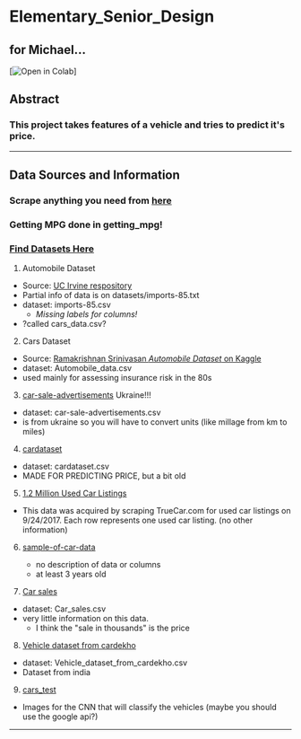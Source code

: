 # Elementary_Senior_Design

## for Michael...
[![Open in Colab](https://colab.research.google.com/github/shanemarvinmay/Senior_Design/master/main.ipynb)]

## Abstract
### This project takes features of a vehicle and tries to predict it's price.
---
## Data Sources and Information
### Scrape anything you need from [here](https://www.auto-data.net/en/)
### Getting MPG done in getting_mpg!
### [Find Datasets Here](https://datasetsearch.research.google.com/search?query=car%20price&docid=wpnnpshrzXjZhMcWAAAAAA%3D%3D)
1. Automobile Dataset
* Source: [UC Irvine respository](https://archive.ics.uci.edu/ml/datasets/automobile)
* Partial info of data is on datasets/imports-85.txt
* dataset: imports-85.csv
    * *Missing labels for columns!*
* ?called cars_data.csv?
2. Cars Dataset
* Source: [Ramakrishnan Srinivasan *Automobile Dataset* on Kaggle ](https://www.kaggle.com/toramky/automobile-dataset)
* dataset: Automobile_data.csv
* used mainly for assessing insurance risk in the 80s


3. [car-sale-advertisements]( https://www.kaggle.com/antfarol/car-sale-advertisements ) Ukraine!!!
* dataset: car-sale-advertisements.csv
* is from ukraine so you will have to convert units (like millage from km to miles)

4. [cardataset]( https://www.kaggle.com/CooperUnion/cardataset )
* dataset: cardataset.csv
* MADE FOR PREDICTING PRICE, but a bit old

5. [1.2 Million Used Car Listings](https://www.kaggle.com/jpayne/852k-used-car-listings)
* This data was acquired by scraping TrueCar.com for used car listings on 9/24/2017. Each row represents one used car listing. (no other information)

6. [sample-of-car-data]( https://www.kaggle.com/jingbinxu/sample-of-car-data/download )
    * no description of data or columns
    * at least 3 years old

7. [Car sales](https://www.kaggle.com/gagandeep16/car-sales)
* dataset: Car_sales.csv
* very little information on this data. 
    * I think the "sale in thousands" is the price

8. [Vehicle dataset from cardekho](https://www.kaggle.com/nehalbirla/vehicle-dataset-from-cardekho)
* dataset: Vehicle_dataset_from_cardekho.csv
* Dataset from india

9. [cars_test](https://ai.stanford.edu/~jkrause/cars/car_dataset.html)
* Images for the CNN that will classify the vehicles (maybe you should use the google api?)
---
